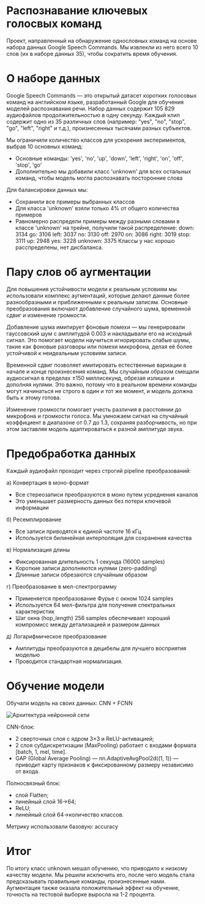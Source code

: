 # Распознавание ключевых голосвых команд
Проект, направленный на обнаружение однословных команд на основе набора данных Google Speech Commands. Мы извлекли из него всего 10 слов (их в наборе данных 35), чтобы сократить время обучения.

# О наборе данных
Google Speech Commands — это открытый датасет коротких голосовых команд на английском языке, разработанный Google для обучения моделей распознавания речи. Набор данных содержит 105 829 аудиофайлов продолжительностью в одну секунду. Каждый клип содержит одно из 35 различных слов (например: "yes", "no", "stop", "go", "left", "right" и т.д.), произнесенных тысячами разных субъектов.  

Мы ограничили количество классов для ускорения экспериментов, выбрав 10 основных команд:
- Основные команды: 'yes', 'no', 'up', 'down', 'left', 'right', 'on', 'off', 'stop', 'go'
- Дополнительно мы добавили класс 'unknown' для всех остальных команд, чтобы модель могла распознавать посторонние слова

Для балансировки данных мы:
- Сохранили все примеры выбранных классов
- Для класса 'unknown' взяли только 4% от общего количества примеров 
- Равномерно распредели примеры между разными словами в классе 'unknown'
на трейне, получили такой распределение:
down: 3134
go: 3106
left: 3037
no: 3130
off: 2970
on: 3086
right: 3019
stop: 3111
up: 2948
yes: 3228
unknown: 3375
Классы у нас хорошо расспределены, нет дисбаланса.

# Пару слов об аугментации
Для повышения устойчивости модели к реальным условиям мы использовали комплекс аугментаций, которые делают данные более разнообразными и приближенными к реальным записям. Основные преобразования включают добавление случайного шума, временной сдвиг и изменение громкости.  

Добавление шума имитирует фоновые помехи — мы генерировали гауссовский шум с амплитудой 0.003 и накладывали его на исходный сигнал. Это помогает модели научиться игнорировать слабые шумы, такие как фоновые разговоры или помехи микрофона, делая её более устойчивой к неидеальным условиям записи.  

Временной сдвиг позволяет имитировать естественные вариации в начале и конце произнесения команд. Мы случайным образом смещали аудиосигнал в пределах ±150 миллисекунд, обрезая излишки и дополняя нулями. Это важно, потому что в реальном времени команды могут начинаться не строго в один и тот же момент, и модель должна быть к этому готова.  

Изменение громкости помогает учесть различия в расстоянии до микрофона и громкости голоса. Мы умножаем сигнал на случайный коэффициент в диапазоне от 0.7 до 1.3, сохраняя разборчивость, но при этом заставляя модель адаптироваться к разной амплитуде звука.  

# Предобработка данных
Каждый аудиофайл проходит через строгий pipeline преобразований:

а) Конвертация в моно-формат
   - Все стереозаписи преобразуются в моно путем усреднения каналов
   - Это уменьшает размерность данных без потери ключевой информации

б) Ресемплирование
   - Все записи приводятся к единой частоте 16 кГц
   - Используется билинейная интерполяция для сохранения качества

в) Нормализация длины
   - Фиксированная длительность 1 секунда (16000 samples)
   - Короткие записи дополняются нулями (zero-padding)
   - Длинные записи обрезаются случайным образом

г) Преобразование в мел-спектрограмму
   - Применяется преобразование Фурье с окном 1024 samples
   - Используется 64 мел-фильтра для получения спектральных характеристик
   - Шаг окна (hop_length) 256 samples обеспечивает хороший компромисс между детализацией и размером данных

д) Логарифмическое преобразование
   - Амплитуды преобразуются в децибелы для лучшего восприятия моделью
   - Проводится стандартная нормализация.

# Обучение модели

Обучали модель на своих данных: CNN + FCNN

![Архитектура нейронной сети](https://github.com/user-attachments/assets/9faa415a-b731-49b4-a3e3-b8967a07c62f)

CNN-блок:
- 2 сверточных слоя с ядром 3×3 и ReLU-активацией; 
- 2 слоя субдискретизации (MaxPooling) работает с входами формата [batch, 1, mel, time].
- GAP (Global Average Pooling) — nn.AdaptiveAvgPool2d((1, 1)) — приводит карту признаков к фиксированному размеру независимо от входа.

Полносвязный блок:
- слой Flatten;
- линейный слой 16→64;
- ReLU;
- линейный слой 64→количество классов.

Метрику использовали базовую: accuracy

# Итог
По итогу класс unknown мешал обучению, что приводило к низкому качеству модели. Мы решили исключить его, после чего модель стала предсказывать правильные команды, произнесенные нами. Аугментация также оказала положительный эффект на обучение, точность на тестовой выборке выросла на 1-2 процента.
